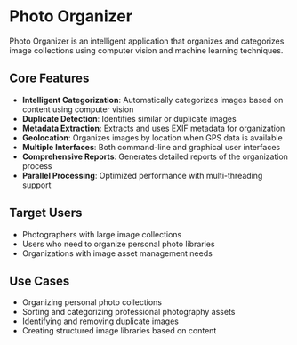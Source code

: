 # Photo Organizer

Photo Organizer is an intelligent application that organizes and categorizes image collections using computer vision and machine learning techniques.

## Core Features

- **Intelligent Categorization**: Automatically categorizes images based on content using computer vision
- **Duplicate Detection**: Identifies similar or duplicate images
- **Metadata Extraction**: Extracts and uses EXIF metadata for organization
- **Geolocation**: Organizes images by location when GPS data is available
- **Multiple Interfaces**: Both command-line and graphical user interfaces
- **Comprehensive Reports**: Generates detailed reports of the organization process
- **Parallel Processing**: Optimized performance with multi-threading support

## Target Users

- Photographers with large image collections
- Users who need to organize personal photo libraries
- Organizations with image asset management needs

## Use Cases

- Organizing personal photo collections
- Sorting and categorizing professional photography assets
- Identifying and removing duplicate images
- Creating structured image libraries based on content